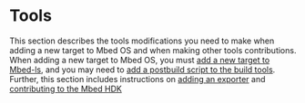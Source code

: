 <h1 id="contributing-tools">Tools</h1>

This section describes the tools modifications you need to make when adding a new target to Mbed OS and when making other tools contributions. When adding a new target to Mbed OS, you must [add a new target to Mbed-ls](mbed-ls.html), and you may need to [add a postbuild script to the build tools](build-tools.html). Further, this section includes instructions on [adding an exporter](adding-exporters.html) and [contributing to the Mbed HDK](arm-mbed-hdk.html)
